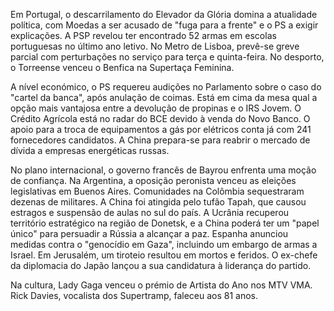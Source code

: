 Em Portugal, o descarrilamento do Elevador da Glória domina a atualidade política, com Moedas a ser acusado de "fuga para a frente" e o PS a exigir explicações. A PSP revelou ter encontrado 52 armas em escolas portuguesas no último ano letivo. No Metro de Lisboa, prevê-se greve parcial com perturbações no serviço para terça e quinta-feira. No desporto, o Torreense venceu o Benfica na Supertaça Feminina.

A nível económico, o PS requereu audições no Parlamento sobre o caso do "cartel da banca", após anulação de coimas. Está em cima da mesa qual a opção mais vantajosa entre a devolução de propinas e o IRS Jovem. O Crédito Agrícola está no radar do BCE devido à venda do Novo Banco. O apoio para a troca de equipamentos a gás por elétricos conta já com 241 fornecedores candidatos. A China prepara-se para reabrir o mercado de dívida a empresas energéticas russas.

No plano internacional, o governo francês de Bayrou enfrenta uma moção de confiança. Na Argentina, a oposição peronista venceu as eleições legislativas em Buenos Aires. Comunidades na Colômbia sequestraram dezenas de militares. A China foi atingida pelo tufão Tapah, que causou estragos e suspensão de aulas no sul do país. A Ucrânia recuperou território estratégico na região de Donetsk, e a China poderá ter um "papel único" para persuadir a Rússia a alcançar a paz. Espanha anunciou medidas contra o "genocídio em Gaza", incluindo um embargo de armas a Israel. Em Jerusalém, um tiroteio resultou em mortos e feridos. O ex-chefe da diplomacia do Japão lançou a sua candidatura à liderança do partido.

Na cultura, Lady Gaga venceu o prémio de Artista do Ano nos MTV VMA. Rick Davies, vocalista dos Supertramp, faleceu aos 81 anos.